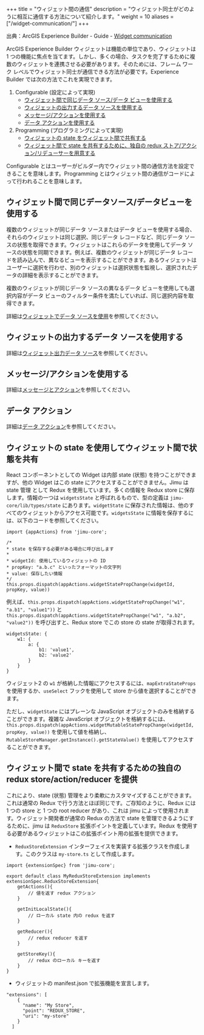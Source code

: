 +++
title = "ウィジェット間の通信"
description = "ウィジェット同士がどのように相互に通信する方法について紹介します。"
weight = 10
aliases = ["/widget-communication/"]
+++

出典：ArcGIS Experience Builder - Guide - [Widget communication](https://developers.arcgis.com/experience-builder/guide/widget-communication/)


ArcGIS Experience Builder ウィジェットは機能の単位であり、ウィジェットは 1 つの機能に焦点を当てます。しかし、多くの場合、タスクを完了するために複数のウィジェットを連携させる必要があります。そのためには、フレーム ワーク レベルでウィジェット同士が通信できる方法が必要です。Experience Builder では次の方法でこれを実現できます。

1. Configurable (設定によって実現)
    - [ウィジェット間で同じデータ ソース/データ ビューを使用する](#ウィジェット間で同じデータソースデータビューを使用する)
    - [ウィジェットの出力するデータ ソースを使用する](#ウィジェットの出力するデータ-ソースを使用する)
    - [メッセージ/アクションを使用する](#メッセージアクションを使用する)
    - [データ アクションを使用する](#データ-アクション)
2. Programming (プログラミングによって実現)
    - [ウィジェットの state をウィジェット間で共有する](#ウィジェットの-state-を使用してウィジェット間で状態を共有)
    - [ウィジェット間で state を共有するために、独自の redux ストア/アクション/リデューサーを用意する](#ウィジェット間で-state-を共有するための独自の-redux-storeactionreducer-を提供)

Configurable とはユーザーがビルダー内でウィジェット間の通信方法を設定できることを意味します。Programming とはウィジェット間の通信がコードによって行われることを意味します。

## ウィジェット間で同じデータソース/データビューを使用する
複数のウィジェットが同じデータ ソースまたはデータ ビューを使用する場合、それらのウィジェットは同じ選択、同じデータ レコードなど、同じデータ ソースの状態を取得できます。ウィジェットはこれらのデータを使用してデータ ソースの状態を同期できます。例えば、複数のウィジェットが同じデータ レコードを読み込んで、異なるビューを表示することができます。あるウィジェットはユーザーに選択を行わせ、別のウィジェットは選択状態を監視し、選択されたデータの詳細を表示することができます。

複数のウィジェットが同じデータ ソースの異なるデータ ビューを使用しても選択内容がデータ ビューのフィルター条件を満たしていれば、同じ選択内容を取得できます。

詳細は[ウィジェットでデータ ソースを使用](../use-data-source-in-widget/)を参照してください。

## ウィジェットの出力するデータ ソースを使用する
詳細は[ウィジェット出力データ ソース](../../core-concepts/data-source/#ウィジェット出力データ-ソースwidget-output-data-source)を参照してください。

## メッセージ/アクションを使用する
詳細は[メッセージとアクション](../../core-concepts/message-action/)を参照してください。

## データ アクション
詳細は[データ アクション](../../core-concepts/data-action/)を参照してください。


## ウィジェットの state を使用してウィジェット間で状態を共有

React コンポーネントとしての Widget は内部 state (状態) を持つことができますが、他の Widget はこの state にアクセスすることができません。Jimu は state 管理 として Redux を使用しています。多くの情報を Redux store に保存します。情報の一つは `widgetsState` と呼ばれるもので、型の定義は `jimu-core/lib/types/state` にあります。`widgetState` に保存された情報は、他のすべてのウィジェットからアクセス可能です。`widgetsState` に情報を保存するには、以下のコードを参照してください。

```tsx
import {appActions} from 'jimu-core';

/*
* state を保存する必要がある場合に呼び出します
*
* widgetId: 使用しているウィジェットの ID
* propKey: "a.b.c" といったフォーマットの文字列
* value: 保存したい情報
*/
this.props.dispatch(appActions.widgetStatePropChange(widgetId, propKey, value))
```

例えば、`this.props.dispatch(appActions.widgetStatePropChange("w1", "a.b1", "value1"))` と `this.props.dispatch(appActions.widgetStatePropChange("w1", "a.b2", "value2"))` を呼び出すと、Redux store でこの store の state が取得されます。

```tsx
widgetsState: {
    w1: {
        a: {
            b1: 'value1',
            b2: 'value2'
        }
    }
}
```

ウィジェット2 の `w1` が格納した情報にアクセスするには、`mapExtraStateProps` を使用するか、`useSelect` フックを使用して store から値を選択することができます。

ただし、`widgetState` にはプレーンな JavaScript オブジェクトのみを格納することができます。複雑な JavaScript オブジェクトを格納するには、`this.props.dispatch(appActions.widgetMutableStatePropChange(widgetId, propKey, value))` を使用して値を格納し、`MutableStoreManager.getInstance().getStateValue()` を使用してアクセスすることができます。

## ウィジェット間で state を共有するための独自の redux store/action/reducer を提供
これにより、state (状態) 管理をより柔軟にカスタマイズすることができます。これは通常の Redux で行う方法とほぼ同じです。ご存知のように、Redux には 1 つの store と 1 つの root reducer があり、これは jimu によって使用されます。ウィジェット開発者が通常の Redux の方法で state を管理できるようにするために、jimu は `ReduxStore` 拡張ポイントを定義しています。Redux を使用する必要があるウィジェットはこの拡張ポイント用の拡張を提供できます。

- `ReduxStoreExtension` インターフェイスを実装する拡張クラスを作成します。このクラスは `my-store.ts` として作成します。

```tsx
import {extensionSpec} from 'jimu-core';

export default class MyReduxStoreExtension implements extensionSpec.ReduxStoreExtension{
    getActions(){
        // 値を返す redux アクション
    }

    getInitLocalState(){
        // ローカル state 内の redux を返す
    }

    getReducer(){
        // redux reducer を返す
    }

    getStoreKey(){
        // redux のローカル キーを返す
    }
}
```

- ウィジェットの manifest.json で拡張機能を宣言します。

```tsx
"extensions": [
    {
      "name": "My Store",
      "point": "REDUX_STORE",
      "uri": "my-store"
    }
  ]
```